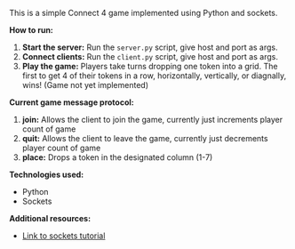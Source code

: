 This is a simple Connect 4 game implemented using Python and sockets.

**How to run:**
1. **Start the server:** Run the `server.py` script, give host and port as args.
2. **Connect clients:** Run the `client.py` script, give host and port as args.
3. **Play the game:** Players take turns dropping one token into a grid. The first to get 4 of their tokens in a row, horizontally, vertically, or diagnally, wins! (Game not yet implemented)

**Current game message protocol:**
1. **join:** Allows the client to join the game, currently just increments player count of game
2. **quit:** Allows the client to leave the game, currently just decrements player count of game
3. **place:** Drops a token in the designated column (1-7)

**Technologies used:**
* Python
* Sockets

**Additional resources:**
* [Link to sockets tutorial](https://docs.python.org/3/howto/sockets.html)

